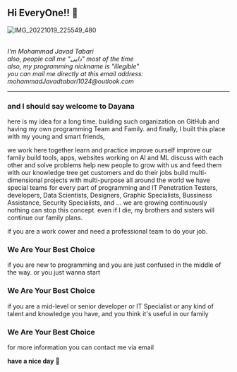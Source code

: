 <h2>Hi EveryOne!! 👋 </h2>

![IMG_20221019_225549_480](https://user-images.githubusercontent.com/92685218/197340745-869433cf-7066-4762-945f-b4f49addc2bb.jpg)

<div>

<em>
<br/>
I'm Mohammad Javad Tabari
<br/>
also, people call me "دایی" most of the time
<br/>
also, my programming nickname is "illegible"
<br/>
you can mail me directly at this email address: mohammadJavadtabari1024@outlook.com
<br/>
</em>

</div>
<hr>

### and I should say welcome to Dayana

here is my idea for a long time. building such organization on GitHub and having my own programming Team and Family.
and finally, I built this place with my young and smart friends,

we work here together
learn and practice
improve ourself
improve our family
build tools, apps, websites
working on AI and ML
discuss with each other and solve problems
help new people to grow with us and feed them with our knowledge tree
get customers and do their jobs
build multi-dimensional projects with multi-purpose all around the world
we have special teams for every part of programming and IT
Penetration Testers, developers, Data Scientists, Designers, Graphic Specialists, Bussiness Assistance, Security Specialists, and ...
we are growing continuously
nothing can stop this concept.
even if I die, my brothers and sisters will continue our family plans.

if you are a work cower and need a professional team to do your job.
### We Are Your Best Choice

if you are new to programming and you are just confused in the middle of the way. or you just wanna start
### We Are Your Best Choice

if you are a mid-level or senior developer or IT Specialist
or any kind of talent and knowledge you have, and you think it's useful in our family
### We Are Your Best Choice

for more information you can contact me via email

<b>have a nice day</b> 🍎

